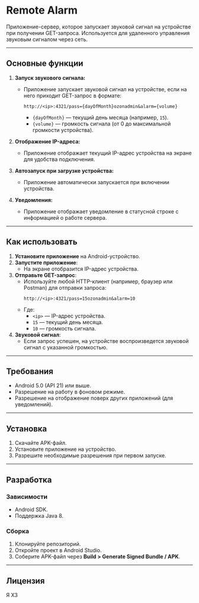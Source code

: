 # Remote Alarm

Приложение-сервер, которое запускает звуковой сигнал на устройстве при получении GET-запроса. Используется для удаленного управления звуковым сигналом через сеть.

---

## Основные функции

1. **Запуск звукового сигнала:**
   - Приложение запускает звуковой сигнал на устройстве, если на него приходит GET-запрос в формате:
     ```
     http://<ip>:4321/pass={dayOfMonth}ozonadmin&alarm={volume}
     ```
     - `{dayOfMonth}` — текущий день месяца (например, `15`).
     - `{volume}` — громкость сигнала (от 0 до максимальной громкости устройства).

2. **Отображение IP-адреса:**
   - Приложение отображает текущий IP-адрес устройства на экране для удобства подключения.

3. **Автозапуск при загрузке устройства:**
   - Приложение автоматически запускается при включении устройства.

4. **Уведомления:**
   - Приложение отображает уведомление в статусной строке с информацией о работе сервера.

---

## Как использовать

1. **Установите приложение** на Android-устройство.
2. **Запустите приложение**:
   - На экране отобразится IP-адрес устройства.
3. **Отправьте GET-запрос**:
   - Используйте любой HTTP-клиент (например, браузер или Postman) для отправки запроса:
     ```
     http://<ip>:4321/pass=15ozonadmin&alarm=10
     ```
   - Где:
     - `<ip>` — IP-адрес устройства.
     - `15` — текущий день месяца.
     - `10` — громкость сигнала.
4. **Звуковой сигнал**:
   - Если запрос успешен, на устройстве воспроизведется звуковой сигнал с указанной громкостью.

---

## Требования

- Android 5.0 (API 21) или выше.
- Разрешение на работу в фоновом режиме.
- Разрешение на отображение поверх других приложений (для уведомлений).

---

## Установка

1. Скачайте APK-файл.
2. Установите приложение на устройство.
3. Разрешите необходимые разрешения при первом запуске.

---

## Разработка

### Зависимости

- Android SDK.
- Поддержка Java 8.

### Сборка

1. Клонируйте репозиторий.
2. Откройте проект в Android Studio.
3. Соберите APK-файл через **Build > Generate Signed Bundle / APK**.

---

## Лицензия

Я ХЗ
